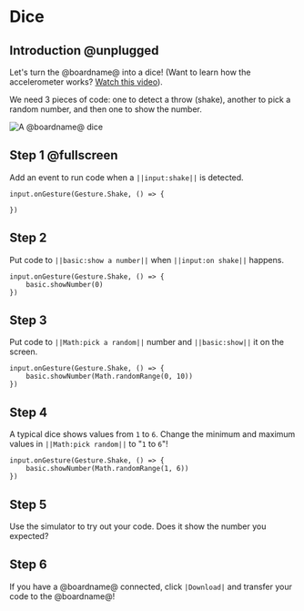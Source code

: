 # Dice

## Introduction @unplugged

Let's turn the @boardname@ into a dice!
(Want to learn how the accelerometer works? [Watch this video](https://youtu.be/byngcwjO51U)).

We need 3 pieces of code: one to detect a throw (shake), another to pick a random number, and then one to show the number.

![A @boardname@ dice](/static/mb/projects/dice.png)

## Step 1 @fullscreen

Add an event to run code when a ``||input:shake||`` is detected.

```blocks
input.onGesture(Gesture.Shake, () => {

})
```

## Step 2

Put code to ``||basic:show a number||`` when ``||input:on shake||`` happens.

```blocks
input.onGesture(Gesture.Shake, () => {
    basic.showNumber(0)
})
```

## Step 3

Put code to ``||Math:pick a random||`` number and ``||basic:show||`` it on the screen.

```blocks
input.onGesture(Gesture.Shake, () => {
    basic.showNumber(Math.randomRange(0, 10))
})
```

## Step 4

A typical dice shows values from `1` to `6`. Change the minimum and maximum values in ``||Math:pick random||`` to "``1`` to ``6``"!

```blocks
input.onGesture(Gesture.Shake, () => {
    basic.showNumber(Math.randomRange(1, 6))
})
```

## Step 5

Use the simulator to try out your code. Does it show the number you expected?

## Step 6

If you have a @boardname@ connected, click ``|Download|`` and transfer your code to the @boardname@!
